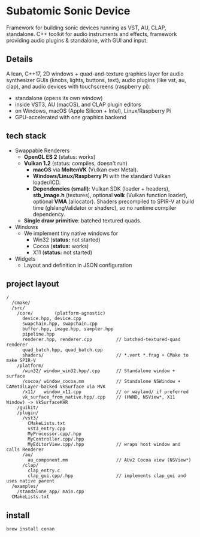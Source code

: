 
# Subatomic Sonic Device

Framework for building sonic devices running as VST, AU, CLAP, standalone.
C++ toolkit for audio instruments and effects, framework providing audio plugins & standalone, with GUI and input.

## Details

A lean, C++17, 2D windows + quad-and-texture graphics layer for audio synthesizer GUIs (knobs, lights, buttons, text), audio plugins (like vst, au, clap), and audio devices with touchscreens (raspberry pi):

 - standalone (opens its own window)
 - inside VST3, AU (macOS), and CLAP plugin editors
 - on Windows, macOS (Apple Silicon + Intel), Linux/Raspberry Pi
 - GPU-accelerated with one graphics backend


## tech stack

 - Swappable Renderers
   - **OpenGL ES 2**   (status: works)
   - **Vulkan 1.2**    (status: compiles, doesn't run)
     - **macOS** via **MoltenVK** (Vulkan over Metal).
     - **Windows/Linux/Raspberry Pi** with the standard Vulkan loader/ICD.
     - **Dependencies (small)**: Vulkan SDK (loader + headers), **stb_image.h** (textures), optional **volk** (Vulkan function loader), optional **VMA** (allocator). Shaders precompiled to SPIR-V at build time (glslangValidator or shaderc), so no runtime compiler dependency.
   - **Single draw primitive**: batched textured quads.
 - Windows
   - We implement tiny native windows for
     - Win32 (**status:**  not started)
     - Cocoa (**status:**  works)
     - X11 (**status:**  not started)
 - Widgets
   - Layout and definition in JSON configuration


## project layout

```
/
  /cmake/
  /src/
    /core/        (platform-agnostic)
      device.hpp, device.cpp
      swapchain.hpp, swapchain.cpp
      buffer.hpp, image.hpp, sampler.hpp
      pipeline.hpp
      renderer.hpp, renderer.cpp         // batched-textured-quad renderer
      quad_batch.hpp, quad_batch.cpp
      shaders/                           // *.vert *.frag + CMake to make SPIR-V
    /platform/
      /win32/ window_win32.hpp/.cpp      // Standalone window + surface
      /cocoa/ window_cocoa.mm            // Standalone NSWindow + CAMetalLayer-backed VkSurface via MVK
      /x11/   window_x11.cpp             // or wayland/ if preferred
      vk_surface_from_native.hpp/.cpp    // (HWND, NSView*, X11 Window) -> VkSurfaceKHR
    /guikit/
    /plugin/
      /vst3/
        CMakeLists.txt
        vst3_entry.cpp
        MyProcessor.cpp/.hpp
        MyController.cpp/.hpp
        MyEditorView.cpp/.hpp            // wraps host window and calls Renderer
      /au/
        au_component.mm                  // AUv2 Cocoa view (NSView*)
      /clap/
        clap_entry.c
        clap_gui.cpp/.hpp                // implements clap_gui and uses native parent
  /examples/
    /standalone_app/ main.cpp
  CMakeLists.txt
```


## install
```
brew install conan
```

